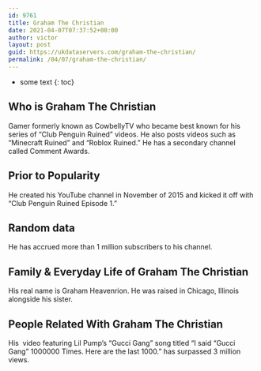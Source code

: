 ```yaml
---
id: 9761
title: Graham The Christian
date: 2021-04-07T07:37:52+00:00
author: victor
layout: post
guid: https://ukdataservers.com/graham-the-christian/
permalink: /04/07/graham-the-christian/
---
```


* some text
{: toc}


## Who is Graham The Christian



Gamer formerly known as CowbellyTV who became best known for his series of &#8220;Club Penguin Ruined&#8221; videos. He also posts videos such as &#8220;Minecraft Ruined&#8221; and &#8220;Roblox Ruined.&#8221; He has a secondary channel called Comment Awards.

                
                
                
## Prior to Popularity



He created his YouTube channel in November of 2015 and kicked it off with &#8220;Club Penguin Ruined Episode 1.&#8221;

                
                
                
## Random data



He has accrued more than 1 million subscribers to his channel. 

                
                
                
## Family & Everyday Life of Graham The Christian



His real name is Graham Heavenrion. He was raised in Chicago, Illinois alongside his sister.

                
                
                
## People Related With Graham The Christian



His  video featuring Lil Pump&#8217;s &#8220;Gucci Gang&#8221; song titled &#8220;I said &#8220;Gucci Gang&#8221; 1000000 Times. Here are the last 1000.&#8221; has surpassed 3 million views.

                
              
            
          
          
          